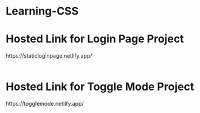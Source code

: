 # Learning-CSS

<h1> Hosted Link for Login Page Project </h1>
https://staticloginpage.netlify.app/
<br><br>

<h1>Hosted Link for Toggle Mode Project</h1>
https://togglemode.netlify.app/
<br><br>
